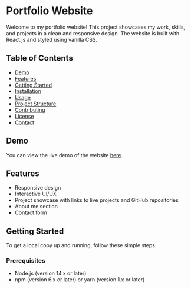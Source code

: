 # Portfolio Website

Welcome to my portfolio website! This project showcases my work, skills, and projects in a clean and responsive design. The website is built with React.js and styled using vanilla CSS.

## Table of Contents

- [Demo](#demo)
- [Features](#features)
- [Getting Started](#getting-started)
- [Installation](#installation)
- [Usage](#usage)
- [Project Structure](#project-structure)
- [Contributing](#contributing)
- [License](#license)
- [Contact](#contact)

## Demo

You can view the live demo of the website [here](https://your-live-demo-link.com).

## Features

- Responsive design
- Interactive UI/UX
- Project showcase with links to live projects and GitHub repositories
- About me section
- Contact form

## Getting Started

To get a local copy up and running, follow these simple steps.

### Prerequisites

- Node.js (version 14.x or later)
- npm (version 6.x or later) or yarn (version 1.x or later)



